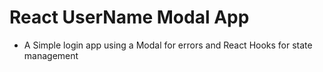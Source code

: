 # React UserName Modal App

- A Simple login app using a Modal for errors and React Hooks for state management
